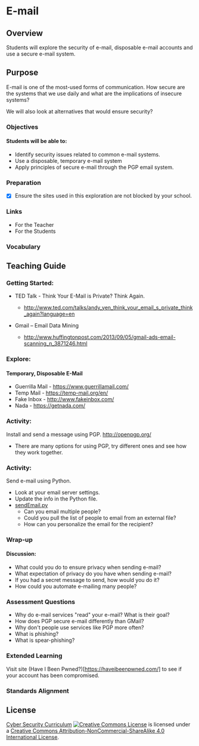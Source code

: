 # E-mail

## Overview
Students will explore the security of e-mail, disposable e-mail accounts and use a secure e-mail system.

## Purpose
E-mail is one of the most-used forms of communication.  How secure are the systems that we use daily and what are the implications of insecure systems?

We will also look at alternatives that would ensure security?

### Objectives
#### Students will be able to:
- Identify security issues related to common e-mail systems.
- Use a disposable, temporary e-mail system
- Apply principles of secure e-mail through the PGP email system.

### Preparation
- [x] Ensure the sites used in this exploration are not blocked by your school.

### Links
- For the Teacher
- For the Students

### Vocabulary

## Teaching Guide
### Getting Started:
- TED Talk - Think Your E-Mail is Private? Think Again.
	- http://www.ted.com/talks/andy_yen_think_your_email_s_private_think_again?language=en

- Gmail – Email Data Mining
	- http://www.huffingtonpost.com/2013/09/05/gmail-ads-email-scanning_n_3871246.html


### Explore:
#### Temporary, Disposable E-Mail
- Guerrilla Mail - https://www.guerrillamail.com/
- Temp Mail - https://temp-mail.org/en/
- Fake Inbox - http://www.fakeinbox.com/
- Nada - https://getnada.com/


### Activity:
Install and send a message using PGP. http://openpgp.org/
- There are many options for using PGP, try different ones and see how they work together.


### Activity:
Send e-mail using Python.
- Look at your email server settings.
- Update the info in the Python file.
- [sendEmail.py](email/sendEmail.py)
	- Can you email multiple people?
	- Could you pull the list of people to email from an external file?
	- How can you personalize the email for the recipient?

### Wrap-up
#### Discussion:
- What could you do to ensure privacy when sending e-mail?
- What expectation of privacy do you have when sending e-mail?
- If you had a secret message to send, how would you do it?
- How could you automate e-mailing many people?

### Assessment Questions
- Why do e-mail services "read" your e-mail?  What is their goal?
- How does PGP secure e-mail differently than GMail?
- Why don't people use services like PGP more often?
- What is phishing?
- What is spear-phishing?

### Extended Learning
Visit site (Have I Been Pwned?)[https://haveibeenpwned.com/] to see if your account has been compromised.

### Standards Alignment


## License
[Cyber Security Curriculum](https://github.com/DerekBabb/CyberSecurity) <a rel="license" href="http://creativecommons.org/licenses/by-nc-sa/4.0/"><img alt="Creative Commons License" style="border-width:0" src="https://i.creativecommons.org/l/by-nc-sa/4.0/88x31.png" /></a> is licensed under a <a rel="license" href="http://creativecommons.org/licenses/by-nc-sa/4.0/">Creative Commons Attribution-NonCommercial-ShareAlike 4.0 International License</a>.

